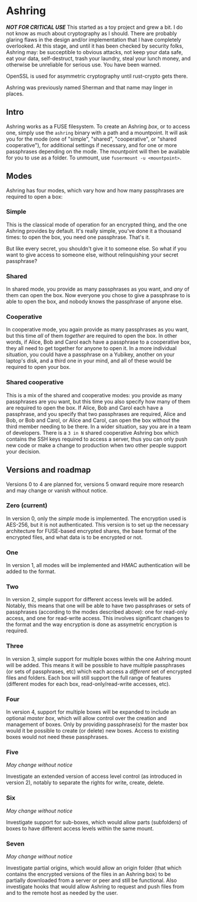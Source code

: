 # Ashring

___NOT FOR CRITICAL USE___ This started as a toy project and grew a bit. I do
not know as much about cryptography as I should. There are probably glaring
flaws in the design and/or implementation that I have completely overlooked.
At this stage, and until it has been checked by security folks, Ashring may: be
succeptible to obvious attacks, not keep your data safe, eat your data,
self-destruct, trash your laundry, steal your lunch money, and otherwise be
unreliable for serious use. You have been warned.

OpenSSL is used for asymmetric cryptography until rust-crypto gets there.

Ashring was previously named Sherman and that name may linger in places.

## Intro

Ashring works as a FUSE filesystem. To create an Ashring _box_, or to access
one, simply use the `ashring` binary with a path and a mountpoint. It will ask
you for the mode (one of "simple", "shared", "cooperative", or "shared
cooperative"), for additional settings if necessary, and for one or more
passphrases depending on the mode. The mountpoint will then be available for
you to use as a folder. To unmount, use `fusermount -u <mountpoint>`.

## Modes

Ashring has four modes, which vary how and how many passphrases are required to
open a box:

### Simple

This is the classical mode of operation for an encrypted thing, and the one
Ashring provides by default. It's really simple, you've done it a thousand
times: to open the box, you need one passphrase. That's it.

But like every secret, you shouldn't give it to someone else. So what if you
want to give access to someone else, without relinquishing your secret
passphrase?

### Shared

In shared mode, you provide as many passphrases as you want, and *any* of them
can open the box. Now everyone you chose to give a passphrase to is able to
open the box, and nobody knows the passphrase of anyone else.

### Cooperative

In cooperative mode, you again provide as many passphrases as you want, but
this time *all* of them *together* are required to open the box. In other
words, if Alice, Bob and Carol each have a passphrase to a cooperative box,
they all need to get together for anyone to open it. In a more individual
situation, you could have a passphrase on a Yubikey, another on your laptop's
disk, and a third one in your mind, and all of these would be required to open
your box.

### Shared cooperative

This is a mix of the shared and cooperative modes: you provide as many
passphrases are you want, but this time you also specify how many of them are
required to open the box. If Alice, Bob and Carol each have a passphrase, and
you specify that two passphrases are required, Alice and Bob, or Bob and Carol,
or Alice and Carol, can open the box without the third member needing to be
there. In a wider situation, say you are in a team of developers. There is a
`3 in N` shared cooperative Ashring box which contains the SSH keys required
to access a server, thus you can only push new code or make a change to
production when two other people support your decision.

## Versions and roadmap

Versions 0 to 4 are planned for, versions 5 onward require more research and
may change or vanish without notice.

### Zero (current)

In version 0, only the *simple* mode is implemented. The encryption used is
AES-256, but it is not authenticated. This version is to set up the necessary
architecture for FUSE-based encrypted shares, the base format of the encrypted
files, and what data is to be encrypted or not.

### One

In version 1, all modes will be implemented and HMAC authentication will be
added to the format.

### Two

In version 2, simple support for different access levels will be added.
Notably, this means that one will be able to have two passphrases or sets of
passphrases (according to the modes described above): one for read-only access,
and one for read-write access. This involves significant changes to the format
and the way encryption is done as assymetric encryption is required.

### Three

In version 3, simple support for multiple boxes within the one Ashring mount
will be added. This means it will be possible to have multiple passphrases (or
sets of passphrases, etc) which each access a *different* set of encrypted
files and folders. Each box will still support the full range of features
(different modes for each box, read-only/read-write accesses, etc).

### Four

In version 4, support for multiple boxes will be expanded to include an
optional *master box*, which will allow control over the creation and
management of boxes. Only by providing passphrase(s) for the master box
would it be possible to create (or delete) new boxes. Access to existing
boxes would not need these passphrases.

### Five

_May change without notice_

Investigate an extended version of access level control (as introduced in
version 2), notably to separate the rights for write, create, delete.

### Six

_May change without notice_

Investigate support for sub-boxes, which would allow parts (subfolders) of
boxes to have different access levels within the same mount.

### Seven

_May change without notice_

Investigate partial origins, which would allow an origin folder (that which
contains the encrypted versions of the files in an Ashring box) to be
partially downloaded from a server or peer and still be functional. Also
investigate hooks that would allow Ashring to request and push files from and
to the remote host as needed by the user.
